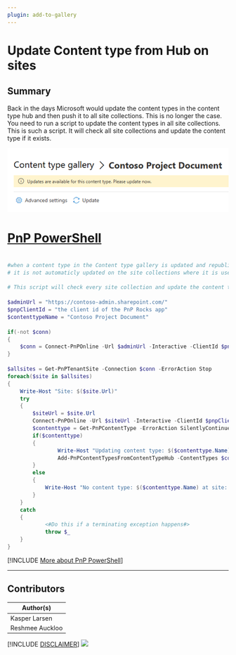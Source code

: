 ```yaml
---
plugin: add-to-gallery
---
```


# Update Content type from Hub on sites

## Summary

Back in the days Microsoft would update the content types in the content type hub and then push it to all site collections. This is no longer the case. You need to run a script to update the content types in all site collections.
This is such a script. It will check all site collections and update the content type if it exists.


![Example Screenshot](assets/example.png)


# [PnP PowerShell](#tab/pnpps)

```powershell

#when a content type in the Content type gallery is updated and republished
# it is not automaticly updated on the site collections where it is used.

# This script will check every site collection and update the content type

$adminUrl = "https://contoso-admin.sharepoint.com/"
$pnpClientId = "the client id of the PnP Rocks app"
$contenttypeName = "Contoso Project Document"

if(-not $conn)
{
    $conn = Connect-PnPOnline -Url $adminUrl -Interactive -ClientId $pnpClientId -ReturnConnection -WarningAction Ignore
}

$allsites = Get-PnPTenantSite -Connection $conn -ErrorAction Stop
foreach($site in $allsites)
{
    Write-Host "Site: $($site.Url)"
    try 
    {
        $siteUrl = $site.Url
        Connect-PnPOnline -Url $siteUrl -Interactive -ClientId $pnpClientId  -WarningAction Ignore
        $contenttype = Get-PnPContentType -ErrorAction SilentlyContinue -Identity $contenttypeName 
        if($contenttype)
        {
                Write-Host "Updating content type: $($contenttype.Name) at site: $siteUrl " -ForegroundColor Green
                Add-PnPContentTypesFromContentTypeHub -ContentTypes $contenttype.Id  -ErrorAction Stop
        }
        else
        {
            Write-Host "No content type: $($contenttype.Name) at site: $siteUrl " 
        }   
    }
    catch 
    {
            <#Do this if a terminating exception happens#>
            throw $_
    }
}


```
[!INCLUDE [More about PnP PowerShell](../../docfx/includes/MORE-PNPPS.md)]
***


## Contributors

| Author(s) |
|-----------|
| Kasper Larsen |
| Reshmee Auckloo |

[!INCLUDE [DISCLAIMER](../../docfx/includes/DISCLAIMER.md)]
<img src="https://m365-visitor-stats.azurewebsites.net/script-samples/scripts/spo-update-contentype-from-hub" aria-hidden="true" />
